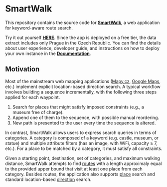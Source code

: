 # SmartWalk

This repository contains the source code for [**SmartWalk**](https://www.github.com/zhukovdm/smartwalk), a web application for keyword-aware route search.

Try it out yourself [**HERE**](https://smartwalk.vercel.app/). Since the app is deployed on a free tier, the data extract includes only Prague in the Czech Republic. You can find the details about user experience, developer guide, and instructions on how to deploy your own instance in the [**Documentation**](https://zhukovdm.github.io/smartwalk-docs/).

## Motivation

Most of the mainstream web mapping applications ([Mapy.cz](https://mapy.cz/), [Google Maps](https://maps.google.com/), etc.) implement explicit location-based direction search. A typical workflow involves building a sequence incrementally, with the following three steps applied for each waypoint.

1. Search for places that might satisfy imposed constraints (e.g., a museum free of charge).
1. Append one of them to the sequence, with possible manual reordering.
1. New path is presented to the user every time the sequence is altered.

In contrast, SmartWalk allows users to express search queries in terms of categories. A category is composed of a keyword (e.g. castle, museum, or statue) and multiple attribute filters (has an image, with WiFi, capacity &geq; 7, etc.). For a place to be matched by a category, it must satisfy all constraints.

Given a starting point, destination, set of categories, and maximum walking distance, SmartWalk attempts to find [routes](https://smartwalk.vercel.app/search/routes) with a length approximaly equal to the provided upper bound that visit at least one place from each category. Besides routes, the application also supports [place](https://smartwalk.vercel.app/search/places) search and standard location-based [direction](https://smartwalk.vercel.app/search/direcs) search.
